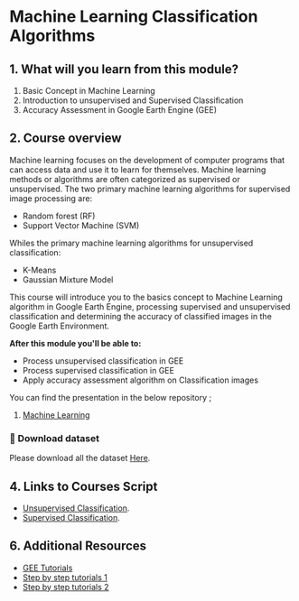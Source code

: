 #  Machine Learning Classification Algorithms

## 1. What will you learn from this module?

1. Basic Concept in Machine Learning
2. Introduction to unsupervised and Supervised Classification
3. Accuracy Assessment in Google Earth Engine (GEE)




## 2. Course overview

Machine learning focuses on the development of computer programs that can access data and use it to learn for themselves. Machine learning methods or algorithms are often categorized as supervised or unsupervised. The two primary machine learning algorithms for supervised image processing are:
-   Random forest (RF)
-   Support Vector Machine (SVM)

Whiles the primary machine learning algorithms for unsupervised classification:<br>

- K-Means
- Gaussian Mixture Model<br>

This course will introduce you to the basics concept to Machine Learning algorithm in Google Earth Engine, processing supervised and unsupervised classification and determining  the accuracy of classified images in the Google Earth Environment.







**After this module you'll be able to:**

- Process unsupervised classification in GEE
- Process supervised classification in GEE
- Apply accuracy assessment algorithm on Classification images



You can find the presentation in the below repository ;


1. [Machine Learning ](https://github.com/ernest19/SNV/blob/main/training/presentations/day4/Machine_Learning.pptx)



###   :pushpin: Download dataset
Please download all the dataset [Here](https://github.com/ernest19/SNV/blob/main/training/datasets/module4/datasets_module3.zip).


## 4. Links to Courses Script  
- [Unsupervised Classification](https://code.earthengine.google.com/b303e3aa81516ef61043dff3ee550303).
- [Supervised Classification](https://code.earthengine.google.com/ad81607083e512a2486b717289882fa7).







## 6. Additional Resources

- [GEE Tutorials](https://developers.google.com/earth-engine/guides/classification) 
- [Step by step tutorials 1](https://www.cartoscience.com/supervised-classification) 
- [Step by step tutorials 2](https://dges.carleton.ca/CUOSGwiki/index.php/Supervised_Classifications_using_Google_Earth_Engine)




